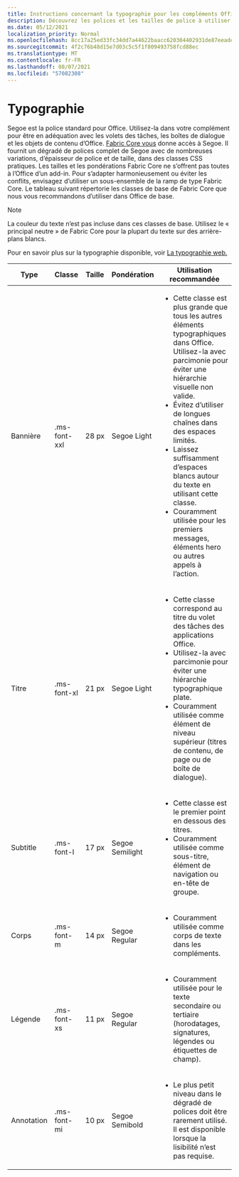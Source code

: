```yaml
---
title: Instructions concernant la typographie pour les compléments Office
description: Découvrez les polices et les tailles de police à utiliser dans les Office de police.
ms.date: 05/12/2021
localization_priority: Normal
ms.openlocfilehash: 8cc17a25ed33fc34dd7a44622baacc620304402931de87eeadee903db5f135b0
ms.sourcegitcommit: 4f2c76b48d15e7d03c5c5f1f809493758fcd88ec
ms.translationtype: MT
ms.contentlocale: fr-FR
ms.lasthandoff: 08/07/2021
ms.locfileid: "57082308"
---
```

# <a name="typography"></a>Typographie

Segoe est la police standard pour Office. Utilisez-la dans votre complément pour être en adéquation avec les volets des tâches, les boîtes de dialogue et les objets de contenu d’Office. [Fabric Core vous](fabric-core.md) donne accès à Segoe. Il fournit un dégradé de polices complet de Segoe avec de nombreuses variations, d’épaisseur de police et de taille, dans des classes CSS pratiques. Les tailles et les pondérations Fabric Core ne s’offrent pas toutes à l’Office d’un add-in. Pour s’adapter harmonieusement ou éviter les conflits, envisagez d’utiliser un sous-ensemble de la ramp de type Fabric Core. Le tableau suivant répertorie les classes de base de Fabric Core que nous vous recommandons d’utiliser dans Office de base.

> [!NOTE]
> La couleur du texte n’est pas incluse dans ces classes de base. Utilisez le « principal neutre » de Fabric Core pour la plupart du texte sur des arrière-plans blancs.
>
> Pour en savoir plus sur la typographie disponible, voir [La typographie web.](https://developer.microsoft.com/fluentui#/styles/web/typography)

|Type |Classe |Taille |Pondération |Utilisation recommandée |
|------ |----- |---- |------ |----------------- |
|Bannière|.ms-font-xxl |28 px | Segoe Light |<ul><li>Cette classe est plus grande que tous les autres éléments typographiques dans Office. Utilisez-la avec parcimonie pour éviter une hiérarchie visuelle non valide.</li><li>Évitez d’utiliser de longues chaînes dans des espaces limités.</li><li>Laissez suffisamment d’espaces blancs autour du texte en utilisant cette classe.</li><li>Couramment utilisée pour les premiers messages, éléments hero ou autres appels à l’action.</li></ul> |
|Titre|.ms-font-xl |21 px |Segoe Light | <ul><li>Cette classe correspond au titre du volet des tâches des applications Office.</li><li>Utilisez-la avec parcimonie pour éviter une hiérarchie typographique plate.</li><li>Couramment utilisée comme élément de niveau supérieur (titres de contenu, de page ou de boîte de dialogue).</li></ul> |
|Subtitle|.ms-font-l |17 px |Segoe Semilight | <ul><li>Cette classe est le premier point en dessous des titres.</li><li>Couramment utilisée comme sous-titre, élément de navigation ou en-tête de groupe.</li><ul> |
|Corps|.ms-font-m |14 px |Segoe Regular |<ul><li>Couramment utilisée comme corps de texte dans les compléments.</li><ul>|
|Légende|.ms-font-xs |11 px | Segoe Regular |<ul><li>Couramment utilisée pour le texte secondaire ou tertiaire (horodatages, signatures, légendes ou étiquettes de champ).</li><ul>|
|Annotation|.ms-font-mi |10 px |Segoe Semibold |<ul><li>Le plus petit niveau dans le dégradé de polices doit être rarement utilisé. Il est disponible lorsque la lisibilité n’est pas requise.</li><ul>|
